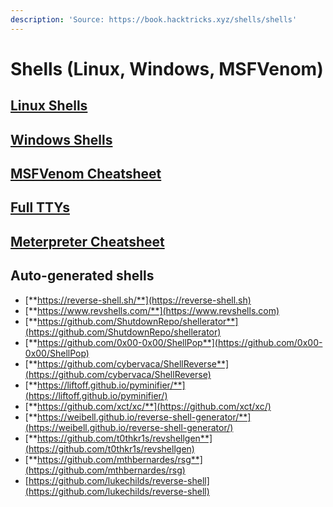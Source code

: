 ```yaml
---
description: 'Source: https://book.hacktricks.xyz/shells/shells'
---
```


# Shells (Linux, Windows, MSFVenom)

## ​[**Linux Shells**](linux-shells.md)​ <a href="#shells-linux" id="shells-linux"></a>

## ​[**Windows Shells**](broken-reference)​ <a href="#shells-windows" id="shells-windows"></a>

## [​**MSFVenom Cheatsheet**​](broken-reference) <a href="#msfvenom-cheatsheet" id="msfvenom-cheatsheet"></a>

## ​[**Full TTYs**](full-ttys.md) <a href="#full-ttys" id="full-ttys"></a>

## [**Meterpreter Cheatsheet**​](meterpreter.md) <a href="#full-ttys" id="full-ttys"></a>

## **Auto-generated shells** <a href="#auto-generated-shells" id="auto-generated-shells"></a>

* ​[**https://reverse-shell.sh/**](https://reverse-shell.sh)​
* ​[**https://www.revshells.com/**](https://www.revshells.com)​
* ​[**https://github.com/ShutdownRepo/shellerator**](https://github.com/ShutdownRepo/shellerator)​
* ​[**https://github.com/0x00-0x00/ShellPop**](https://github.com/0x00-0x00/ShellPop)​
* ​[**https://github.com/cybervaca/ShellReverse**](https://github.com/cybervaca/ShellReverse)​
* ​[**https://liftoff.github.io/pyminifier/**](https://liftoff.github.io/pyminifier/)​
* ​[**https://github.com/xct/xc/**](https://github.com/xct/xc/)​
* ​[**https://weibell.github.io/reverse-shell-generator/**](https://weibell.github.io/reverse-shell-generator/)​
* ​[**https://github.com/t0thkr1s/revshellgen**](https://github.com/t0thkr1s/revshellgen)​
* ​[**https://github.com/mthbernardes/rsg**](https://github.com/mthbernardes/rsg)
* [https://github.com/lukechilds/reverse-shell](https://github.com/lukechilds/reverse-shell)​
